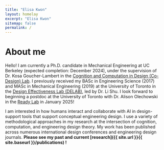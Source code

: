 ```yaml
---
title: "Elisa Kwon"
layout: homelay
excerpt: "Elisa Kwon"
sitemap: false
permalink: /
---
```

# About me 

Hello! I am currently a Ph.D. candidate in Mechanical Engineering at UC Berkeley (expected completion: December 2024), under the supervision of Dr. Kosa Goucher-Lambert in the <a href="http://codesign.berkeley.edu/" target="_blank">Cognition and Computation in Design (Co-Design) Lab</a>. I previously received my BASc in Engineering Science (2017) and MASc in Mechanical Engineering (2019) at the University of Toronto in the <a href="https://shulab.mie.utoronto.ca/" target="_blank">Design Effectiveness Lab (DELAB)</a>, led by Dr. Li Shu. I look forward to beginning a postdoc at the University of Toronto with Dr. Alison Olechowski in the <a href="https://readylab.mie.utoronto.ca/" target="_blank">Ready Lab</a> in January 2025! 

I am interested in how humans interact and collaborate with AI in design-support tools that support conceptual engineering design. I use a variety of methodological approaches in my research at the intersection of cognition, computation, and engineering design theory. My work has been published across numerous international design conferences and engineering design journals. **Please see my past and current [research]({{ site.url }}{{ site.baseurl }}/publications) !**

